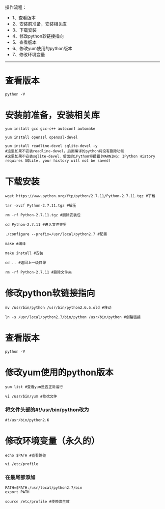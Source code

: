 操作流程：
- 1、查看版本
- 2、安装前准备，安装相关库
- 3、下载安装
- 4、修改python软链接指向
- 5、查看版本
- 6、修改yum使用的python版本
- 7、修改环境变量

----------
# 查看版本
```
python -V
```
# 安装前准备，安装相关库
```
yum install gcc gcc-c++ autoconf automake

yum install openssl openssl-devel

yum install readline-devel sqlite-devel -y
#这里如果不安装readline-devel，后面编译的python将没有删除功能
#这里如果不安装sqlite-devel，后面的iPython将报错(WARNING: IPython History requires SQLite, your history will not be saved)
```

# 下载安装
```
wget https://www.python.org/ftp/python/2.7.11/Python-2.7.11.tgz #下载

tar -xvzf Python-2.7.11.tgz #解压

rm -rf Python-2.7.11.tgz #删除安装包

cd Python-2.7.11 #进入文件夹里

./configure --prefix=/usr/local/python2.7 #配置

make #编译

make install #安装

cd .. #返回上一级目录

rm -rf Python-2.7.11 #删除文件夹
```

# 修改python软链接指向
```
mv /usr/bin/python /usr/bin/python2.6.6.old #移动

ln -s /usr/local/python2.7/bin/python /usr/bin/python #创建链接
```
# 查看版本
```
python -V
```

# 修改yum使用的python版本
```
yum list #查看yun是否正常运行

vi /usr/bin/yum #修改文件
```

### 将文件头部的#!/usr/bin/python改为
```
#!/usr/bin/python2.6
```

# 修改环境变量（永久的）
```
echo $PATH #查看路径
```

```
vi /etc/profile
```

### 在最尾部添加
```
PATH=$PATH:/usr/local/python2.7/bin
export PATH
```

```
source /etc/profile #使修改生效
```